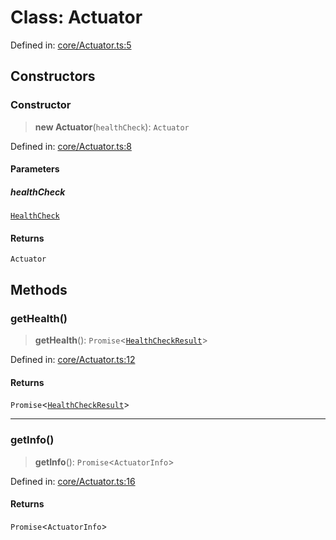 # Class: Actuator

Defined in: [core/Actuator.ts:5](https://github.com/actuatorjs/actuatorjs/blob/64baddb9a0ce51aa12b7b5f27d1deac02ba881d9/src/core/Actuator.ts#L5)

## Constructors

### Constructor

> **new Actuator**(`healthCheck`): `Actuator`

Defined in: [core/Actuator.ts:8](https://github.com/actuatorjs/actuatorjs/blob/64baddb9a0ce51aa12b7b5f27d1deac02ba881d9/src/core/Actuator.ts#L8)

#### Parameters

##### healthCheck

[`HealthCheck`](HealthCheck.md)

#### Returns

`Actuator`

## Methods

### getHealth()

> **getHealth**(): `Promise`\<[`HealthCheckResult`](../interfaces/HealthCheckResult.md)\>

Defined in: [core/Actuator.ts:12](https://github.com/actuatorjs/actuatorjs/blob/64baddb9a0ce51aa12b7b5f27d1deac02ba881d9/src/core/Actuator.ts#L12)

#### Returns

`Promise`\<[`HealthCheckResult`](../interfaces/HealthCheckResult.md)\>

***

### getInfo()

> **getInfo**(): `Promise`\<`ActuatorInfo`\>

Defined in: [core/Actuator.ts:16](https://github.com/actuatorjs/actuatorjs/blob/64baddb9a0ce51aa12b7b5f27d1deac02ba881d9/src/core/Actuator.ts#L16)

#### Returns

`Promise`\<`ActuatorInfo`\>
